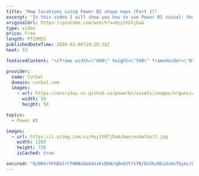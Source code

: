 ```yaml
---
title: "Map locations using Power BI shape maps (Part 1)"
excerpt: "In this video I will show you how to use Power BI visual: Shape maps.  Have you created a country json file? Give it to David!  Link to David's blog post: https://dataveld.wordpress.com/2016/09/12/topojson-map-files-for-power-bi-shape-map/ LInk to David's github library: https://github.com/deldersveld/topojson"
originalUrl: https://youtube.com/watch?v=Hzy1YbTjDaA
type: video
price: Free
length: PT15M1S
publishedDateTime: 2020-02-06T10:26:35Z
heat: 53

featuredContent: "<iframe width=\"800\" height=\"500\" frameborder=\"0\" src=\"https://www.youtube.com/embed/Hzy1YbTjDaA\" allow=\"accelerometer; autoplay; encrypted-media; gyroscope; picture-in-picture\" allowfullscreen></iframe>"

provider:
  name: Curbal
  domain: curbal.com
  images:
    - url: https://everyday-cc.github.io/powerbi/assets/images/organizations/curbal.com-50x50.jpg
      width: 50
      height: 50

topics:
  - Power BI

images:
  - url: https://i.ytimg.com/vi/Hzy1YbTjDaA/maxresdefault.jpg
    width: 1280
    height: 720
    isCached: true

secured: "0/DRkrVFhBm2rCTWNNsOab4osEvDbN/qBeQVt7vTR/Do5bzBbidzmvTGyeLcO7O0MJmUPAaDdK4AAmGTzy5fifiFo+BUkaDg7VQuHt/nVqlZFMt9l3QB+QDVL6TEyYGOiMrC4MwgAJo3bQRsoF6vvYunUrw34RJpwtxgNJabCX68XtQqeU/gbTKs/Rh8oii1j9tZg0PXUgqnZJOT+jRb1yqzuSIvi4zraRMz0VMm0AtLR6XEtHgqqDyQz2sv1tTb3oTu8C6SKu6goKEC85ezSkib4Ni8gQDePkbioyhvu0JRgIQqPYYZUCV/BFCW6xNE2xfxz4JhJcGgTallcPbEEI6tnMSvJHmcxbzVbafXkCAIYqYwFWT3KNyuE14IU42kHJUi8Ur7zxvNg/dSqIFZ63gL/bFNq98WQZNvIJQnDTE=;Rhl0CylbIFtpvQ/PNYRxEQ=="
---
```


